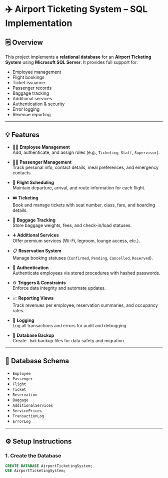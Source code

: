 # ✈️ Airport Ticketing System – SQL Implementation

## 🗒️ Overview

This project implements a **relational database** for an **Airport Ticketing System** using **Microsoft SQL Server**. It provides full support for:

- Employee management
- Flight bookings
- Ticket issuance
- Passenger records
- Baggage tracking
- Additional services
- Authentication & security
- Error logging
- Revenue reporting

---

## 💡 Features

- 👩‍💼 **Employee Management**  
  Add, authenticate, and assign roles (e.g., `Ticketing Staff`, `Supervisor`).

- 🧍‍♂️ **Passenger Management**  
  Track personal info, contact details, meal preferences, and emergency contacts.

- 🛫 **Flight Scheduling**  
  Maintain departure, arrival, and route information for each flight.

- 🎟️ **Ticketing**  
  Book and manage tickets with seat number, class, fare, and boarding details.

- 🧳 **Baggage Tracking**  
  Store baggage weights, fees, and check-in/load statuses.

- ➕ **Additional Services**  
  Offer premium services (Wi-Fi, legroom, lounge access, etc.).

- 📋 **Reservation System**  
  Manage booking statuses (`Confirmed`, `Pending`, `Cancelled`, `Reserved`).

- 🔐 **Authentication**  
  Authenticate employees via stored procedures with hashed passwords.

- ⚙️ **Triggers & Constraints**  
  Enforce data integrity and automate updates.

- 📈 **Reporting Views**  
  Track revenues per employee, reservation summaries, and occupancy rates.

- 📝 **Logging**  
  Log all transactions and errors for audit and debugging.

- 💾 **Database Backup**  
  Create `.bak` backup files for data safety and migration.

---

## 🧱 Database Schema

- `Employee`  
- `Passenger`  
- `Flight`  
- `Ticket`  
- `Reservation`  
- `Baggage`  
- `AdditionalServices`  
- `ServicePrices`  
- `TransactionLog`  
- `ErrorLog`

---

## ⚙️ Setup Instructions

### 1. Create the Database
```sql
CREATE DATABASE AirportTicketingSystem;
USE AirportTicketingSystem;
